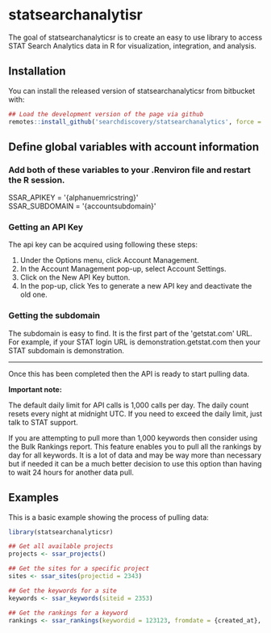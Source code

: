 # statsearchanalytisr

The goal of statsearchanalyticsr is to create an easy to use library to access STAT Search Analytics data in R for visualization, integration, and analysis.

## Installation

You can install the released version of statsearchanalyticsr from bitbucket with:

``` r
## Load the development version of the page via github
remotes::install_github('searchdiscovery/statsearchanalytics', force = T)
```

## Define global variables with account information

### Add both of these variables to your .Renviron file and restart the R session.

SSAR_APIKEY = '{alphanuemricstring}'  
SSAR_SUBDOMAIN = '{accountsubdomain}'

### Getting an API Key

The api key can be acquired using following these steps:

1. Under the Options menu, click Account Management.
2. In the Account Management pop-up, select Account Settings.
3. Click on the New API Key button.
4. In the pop-up, click Yes to generate a new API key and deactivate the old one.

### Getting the subdomain

The subdomain is easy to find. It is the first part of the 'getstat.com' URL. For example, if your STAT login URL is demonstration.getstat.com then your STAT subdomain is demonstration.

*** 

Once this has been completed then the API is ready to start pulling data.  

**Important note:**

The default daily limit for API calls is 1,000 calls per day. The daily count resets every night at midnight UTC. If you need to exceed the daily limit, just talk to STAT support.

If you are attempting to pull more than 1,000 keywords then consider using the Bulk Rankings report. This feature enables you to pull all the rankings by day for all keywords. It is a lot of data and may be way more than necessary but if needed it can be a much better decision to use this option than having to wait 24 hours for another data pull.

## Examples

This is a basic example showing the process of pulling data:

``` r
library(statsearchanalyticsr)

## Get all available projects
projects <- ssar_projects()

## Get the sites for a specific project
sites <- ssar_sites(projectid = 2343)

## Get the keywords for a site
keywords <- ssar_keywords(siteid = 2353)

## Get the rankings for a keyword
rankings <- ssar_rankings(keywordid = 123123, fromdate = {created_at}, todate = Sys.Date()-1)
```


